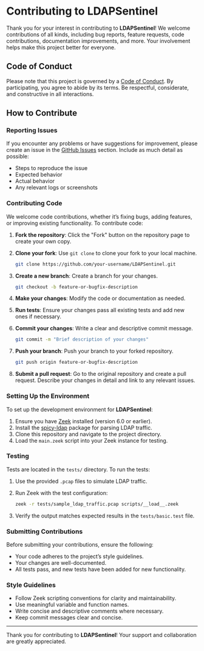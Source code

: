 # Contributing to LDAPSentinel

Thank you for your interest in contributing to **LDAPSentinel**! We welcome contributions of all kinds, including bug reports, feature requests, code contributions, documentation improvements, and more. Your involvement helps make this project better for everyone.

## Code of Conduct

Please note that this project is governed by a [Code of Conduct](https://www.contributor-covenant.org/version/2/1/code_of_conduct/). By participating, you agree to abide by its terms. Be respectful, considerate, and constructive in all interactions.

## How to Contribute

### Reporting Issues

If you encounter any problems or have suggestions for improvement, please create an issue in the [GitHub Issues](https://github.com/AAtashGar/LDAPSentinel/issues) section. Include as much detail as possible:

- Steps to reproduce the issue
- Expected behavior
- Actual behavior
- Any relevant logs or screenshots

### Contributing Code

We welcome code contributions, whether it’s fixing bugs, adding features, or improving existing functionality. To contribute code:

1. **Fork the repository**: Click the "Fork" button on the repository page to create your own copy.
2. **Clone your fork**: Use `git clone` to clone your fork to your local machine.
   
   ```bash
   git clone https://github.com/your-username/LDAPSentinel.git
   ```
3. **Create a new branch**: Create a branch for your changes.
   
   ```bash
   git checkout -b feature-or-bugfix-description
   ```
4. **Make your changes**: Modify the code or documentation as needed.
5. **Run tests**: Ensure your changes pass all existing tests and add new ones if necessary.
6. **Commit your changes**: Write a clear and descriptive commit message.
   
   ```bash
   git commit -m "Brief description of your changes"
   ```
7. **Push your branch**: Push your branch to your forked repository.
   
   ```bash
   git push origin feature-or-bugfix-description
   ```
8. **Submit a pull request**: Go to the original repository and create a pull request. Describe your changes in detail and link to any relevant issues.

### Setting Up the Environment

To set up the development environment for **LDAPSentinel**:

1. Ensure you have [Zeek](https://zeek.org) installed (version 6.0 or earlier).
2. Install the [spicy-ldap](https://github.com/zeek/spicy-analyzers) package for parsing LDAP traffic.
3. Clone this repository and navigate to the project directory.
4. Load the `main.zeek` script into your Zeek instance for testing.

### Testing

Tests are located in the `tests/` directory. To run the tests:

1. Use the provided `.pcap` files to simulate LDAP traffic.
2. Run Zeek with the test configuration:
   
   ```bash
   zeek -r tests/sample_ldap_traffic.pcap scripts/__load__.zeek
   ```
3. Verify the output matches expected results in the `tests/basic.test` file.

### Submitting Contributions

Before submitting your contributions, ensure the following:

- Your code adheres to the project’s style guidelines.
- Your changes are well-documented.
- All tests pass, and new tests have been added for new functionality.

### Style Guidelines

- Follow Zeek scripting conventions for clarity and maintainability.
- Use meaningful variable and function names.
- Write concise and descriptive comments where necessary.
- Keep commit messages clear and concise.

---

Thank you for contributing to **LDAPSentinel**! Your support and collaboration are greatly appreciated.
